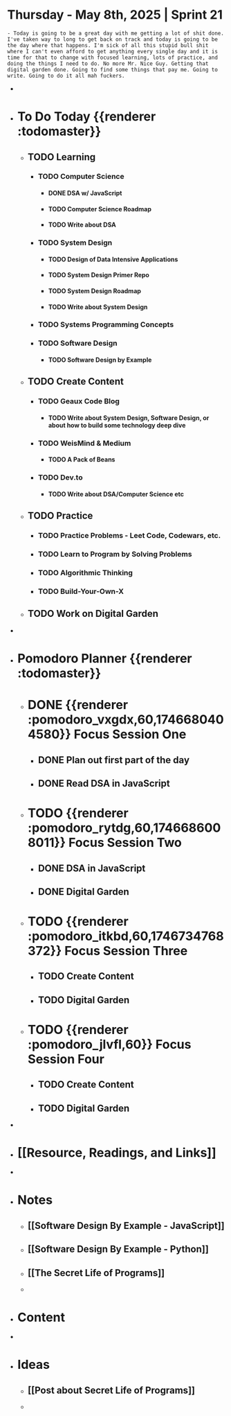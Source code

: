 # Thursday - May 8th, 2025 | Sprint 21
	- Today is going to be a great day with me getting a lot of shit done. I've taken way to long to get back on track and today is going to be the day where that happens. I'm sick of all this stupid bull shit where I can't even afford to get anything every single day and it is time for that to change with focused learning, lots of practice, and doing the things I need to do. No more Mr. Nice Guy. Getting that digital garden done. Going to find some things that pay me. Going to write. Going to do it all mah fuckers.
-
- # To Do Today {{renderer :todomaster}}
	- ## TODO Learning
		- ### TODO Computer Science
			- #### DONE DSA w/ JavaScript
			- #### TODO Computer Science Roadmap
			- #### TODO Write about DSA
		- ### TODO System Design
			- #### TODO Design of Data Intensive Applications
			- #### TODO System Design Primer Repo
			- #### TODO System Design Roadmap
			- #### TODO Write about System Design
		- ### TODO Systems Programming Concepts
		- ### TODO Software Design
			- #### TODO Software Design by Example
	- ## TODO Create Content
		- ### TODO Geaux Code Blog
			- #### TODO Write about System Design, Software Design, or about how to build some technology deep dive
		- ### TODO WeisMind & Medium
			- #### TODO A Pack of Beans
		- ### TODO Dev.to
			- #### TODO Write about DSA/Computer Science etc
	- ## TODO Practice
		- ### TODO Practice Problems - Leet Code, Codewars, etc.
		- ### TODO Learn to Program by Solving Problems
		- ### TODO Algorithmic Thinking
		- ### TODO Build-Your-Own-X
	- ## TODO Work on Digital Garden
-
- # Pomodoro Planner {{renderer :todomaster}}
	- # DONE {{renderer :pomodoro_vxgdx,60,1746680404580}} Focus Session One
		- ## DONE Plan out first part of the day
		- ## DONE Read DSA in JavaScript
	- # TODO {{renderer :pomodoro_rytdg,60,1746686008011}} Focus Session Two
		- ## DONE DSA in JavaScript
		- ## DONE Digital Garden
	- # TODO {{renderer :pomodoro_itkbd,60,1746734768372}} Focus Session Three
		- ## TODO Create Content
		- ## TODO Digital Garden
	- # TODO {{renderer :pomodoro_jlvfl,60}}  Focus Session Four
		- ## TODO Create Content
		- ## TODO Digital Garden
-
- # [[Resource, Readings, and Links]]
-
- # Notes
	- ## [[Software Design By Example - JavaScript]]
	- ## [[Software Design By Example - Python]]
	- ## [[The Secret Life of Programs]]
	-
- # Content
-
- # Ideas
	- ## [[Post about Secret Life of Programs]]
	-
